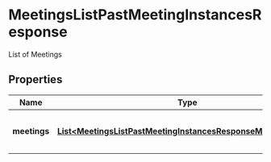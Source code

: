 

# MeetingsListPastMeetingInstancesResponse

List of Meetings

## Properties

| Name | Type | Description | Notes |
|------------ | ------------- | ------------- | -------------|
|**meetings** | [**List&lt;MeetingsListPastMeetingInstancesResponseMeetingsInner&gt;**](MeetingsListPastMeetingInstancesResponseMeetingsInner.md) | List of ended meeting instances. |  [optional] |



